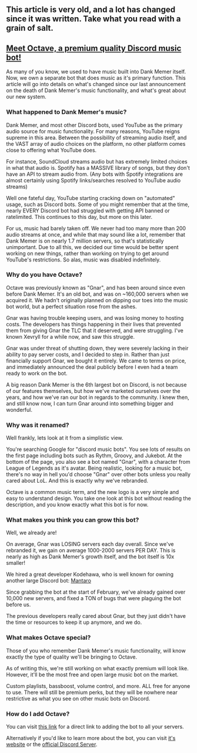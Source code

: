## **This article is very old, and a lot has changed since it was written. Take what you read with a grain of salt.**

## <u>Meet Octave, a premium quality Discord music bot!</u>

As many of you know, we used to have music built into Dank Memer itself. Now, we own a separate bot that does music as it's primary function. This article will go into details on what's changed since our last announcement on the death of Dank Memer's music functionality, and what's great about our new system.

### What happened to Dank Memer's music?

Dank Memer, and most other Discord bots, used YouTube as the primary audio source for music functionality. For many reasons, YouTube reigns supreme in this area. Between the possibility of streaming audio itself, and the VAST array of audio choices on the platform, no other platform comes close to offering what YouTube does.

For instance, SoundCloud streams audio but has extremely limited choices in what that audio is. Spotify has a MASSIVE library of songs, but they don't have an API to stream audio from. (Any bots with Spotify integrations are almost certainly using Spotify links/searches resolved to YouTube audio streams)

Well one fateful day, YouTube starting cracking down on "automated" usage, such as Discord bots. Some of you might remember that at the time, nearly EVERY Discord bot had struggled with getting API banned or ratelimited. This continues to this day, but more on this later.

For us, music had barely taken off. We never had too many more than 200 audio streams at once, and while that may sound like a lot, remember that Dank Memer is on nearly 1.7 million servers, so that's statistically unimportant. Due to all this, we decided our time would be better spent working on new things, rather than working on trying to get around YouTube's restrictions. So alas, music was disabled indefinitely.

### Why do you have Octave?

Octave was previously known as "Gnar", and has been around since even before Dank Memer. It's an old bot, and was on ~160,000 servers when we acquired it. We hadn't originally planned on dipping our toes into the music bot world, but a perfect situation rose from the ashes.

Gnar was having trouble keeping users, and was losing money to hosting costs. The developers has things happening in their lives that prevented them from giving Gnar the TLC that it deserved, and were struggling. I've known Xevryll for a while now, and saw this struggle.

Gnar was under threat of shutting down, they were severely lacking in their ability to pay server costs, and I decided to step in. Rather than just financially support Gnar, we bought it entirely. We came to terms on price, and immediately announced the deal publicly before I even had a team ready to work on the bot.

A big reason Dank Memer is the 6th largest bot on Discord, is not because of our features themselves, but how we've marketed ourselves over the years, and how we've ran our bot in regards to the community. I knew then, and still know now, I can turn Gnar around into something bigger and wonderful.

### Why was it renamed?

Well frankly, lets look at it from a simplistic view.

You're searching Google for "discord music bots". You see lots of results on the first page including bots such as Rythm, Groovy, and Jukebot. At the bottom of the page, you also see a bot named "Gnar", with a character from League of Legends as it's avatar. Being realistic, looking for a music bot, there's no way in hell you'd choose "Gnar" over other bots unless you really cared about LoL. And this is exactly why we've rebranded.

Octave is a common music term, and the new logo is a very simple and easy to understand design. You take one look at this bot without reading the description, and you know exactly what this bot is for now.

### What makes you think you can grow this bot?

Well, we already are!

On average, Gnar was LOSING servers each day overall. Since we've rebranded it, we gain on average 1000-2000 servers PER DAY. This is nearly as high as Dank Memer's growth itself, and the bot itself is 10x smaller!

We hired a great developer Kodehawa, who is well known for owning another large Discord bot: [Mantaro](https://mantaro.site/)

Since grabbing the bot at the start of February, we've already gained over 10,000 new servers, and fixed a TON of bugs that were plaguing the bot before us.

The previous developers really cared about Gnar, but they just didn't have the time or resources to keep it up anymore, and we do.

### What makes Octave special?

Those of you who remember Dank Memer's music functionality, will know exactly the type of quality we'll be bringing to Octave.

As of writing this, we're still working on what exactly premium will look like. However, it'll be the most free and open large music bot on the market.

Custom playlists, bassboost, volume control, and more. ALL free for anyone to use. There will still be premium perks, but they will be nowhere near restrictive as what you see on other music bots on Discord.

### How do I add Octave?

You can visit [this link](https://invite.octave.gg) for a direct link to adding the bot to all your servers.

Alternatively if you'd like to learn more about the bot, you can visit [it's website](https://octave.gg) or the [official Discord Server](https://discord.gg/musicbot).